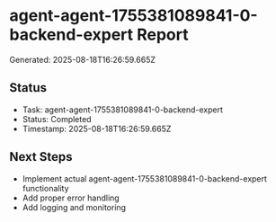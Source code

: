 # agent-agent-1755381089841-0-backend-expert Report

Generated: 2025-08-18T16:26:59.665Z

## Status
- Task: agent-agent-1755381089841-0-backend-expert
- Status: Completed
- Timestamp: 2025-08-18T16:26:59.665Z

## Next Steps
- Implement actual agent-agent-1755381089841-0-backend-expert functionality
- Add proper error handling
- Add logging and monitoring
